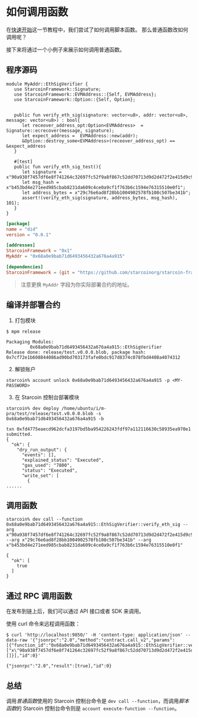 # 如何调用函数

在[快速开始](./02-quick-start.md)这一节教程中，我们尝试了如何调用脚本函数。
那么普通函数改如何调用呢？

接下来将通过一个小例子来展示如何调用普通函数。

## 程序源码

```move
module MyAddr::EthSigVerifier {
   use StarcoinFramework::Signature;
   use StarcoinFramework::EVMAddress::{Self, EVMAddress};
   use StarcoinFramework::Option::{Self, Option};


   public fun verify_eth_sig(signature: vector<u8>, addr: vector<u8>, message: vector<u8>) : bool{
      let receover_address_opt:Option<EVMAddress>  = Signature::ecrecover(message, signature);
      let expect_address =  EVMAddress::new(addr);
      &Option::destroy_some<EVMAddress>(receover_address_opt) == &expect_address
   }

   #[test]
   public fun verify_eth_sig_test(){
      let signature = x"90a938f7457df6e8f741264c32697fc52f9a8f867c52dd70713d9d2d472f2e415d9c94148991bbe1f4a1818d1dff09165782749c877f5cf1eff4ef126e55714d1c";
      let msg_hash = x"b453bd4e271eed985cbab8231da609c4ce0a9cf1f763b6c1594e76315510e0f1";
      let address_bytes = x"29c76e6ad8f28bb1004902578fb108c507be341b";
      assert!(verify_eth_sig(signature, address_bytes, msg_hash), 101);
   }
}
```

```toml title="test/Move.toml" {7}
[package]
name = "did"
version = "0.0.1"

[addresses]
StarcoinFramework = "0x1"
MyAddr = "0x68a0e9bab71d6493456432a676a4a915"

[dependencies]
StarcoinFramework = {git = "https://github.com/starcoinorg/starcoin-framework.git", rev="cf1deda180af40a8b3e26c0c7b548c4c290cd7e7"}
```

> 注意更换 `MyAddr` 字段为你实际部署合约的地址。

## 编译并部署合约

1. 打包模块

```shell
$ mpm release

Packaging Modules:
         0x68a0e9bab71d6493456432a676a4a915::EthSigVerifier
Release done: release/test.v0.0.0.blob, package hash: 0x7cf72e1b608844086ad90bd703173fafe0bdc917d8374c078fbd4408a4074312
```

2. 解锁账户

```shell
starcoin% account unlock 0x68a0e9bab71d6493456432a676a4a915 -p <MY-PASSWORD>
```

3. 在 Starcoin 控制台部署模块

```shell
starcoin% dev deploy /home/ubuntu/i/m-pra/test/release/test.v0.0.0.blob -s 0x68a0e9bab71d6493456432a676a4a915 -b

txn 0xfd4775eaecd962dcfa3197bd5ba954226243fdf97a112116630c58935ea970e1 submitted.
{
  "ok": {
    "dry_run_output": {
      "events": [],
      "explained_status": "Executed",
      "gas_used": "7800",
      "status": "Executed",
      "write_set": [
        {
......
```

## 调用函数

```shell
starcoin% dev call --function 0x68a0e9bab71d6493456432a676a4a915::EthSigVerifier::verify_eth_sig --arg x"90a938f7457df6e8f741264c32697fc52f9a8f867c52dd70713d9d2d472f2e415d9c94148991bbe1f4a1818d1dff09165782749c877f5cf1eff4ef126e55714d1c" --arg x"29c76e6ad8f28bb1004902578fb108c507be341b" --arg x"b453bd4e271eed985cbab8231da609c4ce0a9cf1f763b6c1594e76315510e0f1"

{
  "ok": [
    true
  ]
}
```

## 通过 RPC 调用函数

在发布到链上后，我们可以通过 API 接口或者 SDK 来调用。

使用 curl 命令来远程调用函数：

```shell
$ curl 'http://localhost:9850/' -H 'content-type: application/json' --data-raw '{"jsonrpc":"2.0","method":"contract.call_v2","params":[{"function_id":"0x68a0e9bab71d6493456432a676a4a915::EthSigVerifier::verify_eth_sig","args":["x\"90a938f7457df6e8f741264c32697fc52f9a8f867c52dd70713d9d2d472f2e415d9c94148991bbe1f4a1818d1dff09165782749c877f5cf1eff4ef126e55714d1c\"","x\"29c76e6ad8f28bb1004902578fb108c507be341b\"","x\"b453bd4e271eed985cbab8231da609c4ce0a9cf1f763b6c1594e76315510e0f1\""],"type_args":[]}],"id":0}'

{"jsonrpc":"2.0","result":[true],"id":0}
```

## 总结

调用*普通函数*使用的 Starcoin 控制台命令是 `dev call --function`，而调用*脚本函数*的 Starcoin 控制台命令则是 `account execute-function --function`。
